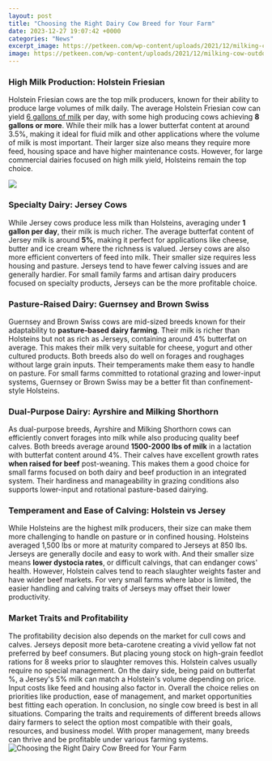 ```yaml
---
layout: post
title: "Choosing the Right Dairy Cow Breed for Your Farm"
date: 2023-12-27 19:07:42 +0000
categories: "News"
excerpt_image: https://petkeen.com/wp-content/uploads/2021/12/milking-cow-outdoors.jpg
image: https://petkeen.com/wp-content/uploads/2021/12/milking-cow-outdoors.jpg
---
```


### High Milk Production: Holstein Friesian  
Holstein Friesian cows are the top milk producers, known for their ability to produce large volumes of milk daily. The average Holstein Friesian cow can yield [6 gallons of milk](https://store.fi.io.vn/work-hard-so-my-rat-terrier-live-a-better-dog-lover-2) per day, with some high producing cows achieving **8 gallons or more**. While their milk has a lower butterfat content at around 3.5%, making it ideal for fluid milk and other applications where the volume of milk is most important. Their larger size also means they require more feed, housing space and have higher maintenance costs. However, for large commercial dairies focused on high milk yield, Holsteins remain the top choice.

![](https://farminence.com/wp-content/uploads/2018/02/Walworth_Gate_010-1024x684.jpg)
### Specialty Dairy: Jersey Cows
While Jersey cows produce less milk than Holsteins, averaging under **1 gallon per day**, their milk is much richer. The average butterfat content of Jersey milk is around **5%**, making it perfect for applications like cheese, butter and ice cream where the richness is valued. Jersey cows are also more efficient converters of feed into milk. Their smaller size requires less housing and pasture. Jerseys tend to have fewer calving issues and are generally hardier. For small family farms and artisan dairy producers focused on specialty products, Jerseys can be the more profitable choice.
### Pasture-Raised Dairy: Guernsey and Brown Swiss
Guernsey and Brown Swiss cows are mid-sized breeds known for their adaptability to **pasture-based dairy farming**. Their milk is richer than Holsteins but not as rich as Jerseys, containing around 4% butterfat on average. This makes their milk very suitable for cheese, yogurt and other cultured products. Both breeds also do well on forages and roughages without large grain inputs. Their temperaments make them easy to handle on pasture. For small farms committed to rotational grazing and lower-input systems, Guernsey or Brown Swiss may be a better fit than confinement-style Holsteins.  
### Dual-Purpose Dairy: Ayrshire and Milking Shorthorn
As dual-purpose breeds, Ayrshire and Milking Shorthorn cows can efficiently convert forages into milk while also producing quality beef calves. Both breeds average around **1500-2000 lbs of milk** in a lactation with butterfat content around 4%. Their calves have excellent growth rates **when raised for beef** post-weaning. This makes them a good choice for small farms focused on both dairy and beef production in an integrated system. Their hardiness and manageability in grazing conditions also supports lower-input and rotational pasture-based dairying.
### Temperament and Ease of Calving: Holstein vs Jersey
While Holsteins are the highest milk producers, their size can make them more challenging to handle on pasture or in confined housing. Holsteins averaged 1,500 lbs or more at maturity compared to Jerseys at 850 lbs. Jerseys are generally docile and easy to work with. And their smaller size means **lower dystocia rates**, or difficult calvings, that can endanger cows' health. However, Holstein calves tend to reach slaughter weights faster and have wider beef markets. For very small farms where labor is limited, the easier handling and calving traits of Jerseys may offset their lower productivity. 
### Market Traits and Profitability
The profitability decision also depends on the market for cull cows and calves. Jerseys deposit more beta-carotene creating a vivid yellow fat not preferred by beef consumers. But placing young stock on high-grain feedlot rations for 8 weeks prior to slaughter removes this. Holstein calves usually require no special management. On the dairy side, being paid on butterfat %, a Jersey's 5% milk can match a Holstein's volume depending on price. Input costs like feed and housing also factor in. Overall the choice relies on priorities like production, ease of management, and market opportunities best fitting each operation.
In conclusion, no single cow breed is best in all situations. Comparing the traits and requirements of different breeds allows dairy farmers to select the option most compatible with their goals, resources, and business model. With proper management, many breeds can thrive and be profitable under various farming systems.
![Choosing the Right Dairy Cow Breed for Your Farm](https://petkeen.com/wp-content/uploads/2021/12/milking-cow-outdoors.jpg)